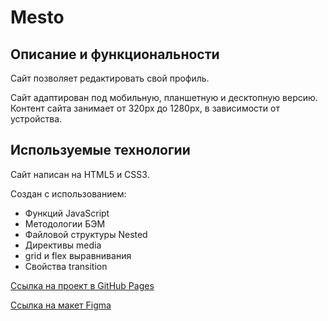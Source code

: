 # Mesto

## Описание и функциональности

Сайт позволяет редактировать свой профиль.

Сайт адаптирован под мобильную, планшетную и десктопную версию.
Контент сайта занимает от 320px до 1280px, в зависимости от устройства.

## Используемые технологии

Сайт написан на HTML5 и CSS3.

Создан с использованием:
 * Функций JavaScript
 * Методологии БЭМ
 * Файловой структуры Nested
 * Директивы media
 * grid и flex выравнивания
 * Свойства transition

[Ссылка на проект в GitHub Pages](https://ssempusha.github.io/mesto/)

[Ссылка на макет Figma](https://www.figma.com/file/2cn9N9jSkmxD84oJik7xL7/JavaScript.-Sprint-4?node-id=0%3A1)